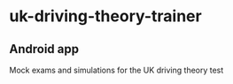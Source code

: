 # uk-driving-theory-trainer
## Android app
Mock exams and simulations for the UK driving theory test
